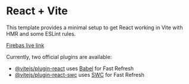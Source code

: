 # React + Vite

This template provides a minimal setup to get React working in Vite with HMR and some ESLint rules.

[Firebas live link](https://dragon-news-6acf2.web.app)

Currently, two official plugins are available:

- [@vitejs/plugin-react](https://github.com/vitejs/vite-plugin-react/blob/main/packages/plugin-react/README.md) uses [Babel](https://babeljs.io/) for Fast Refresh
- [@vitejs/plugin-react-swc](https://github.com/vitejs/vite-plugin-react-swc) uses [SWC](https://swc.rs/) for Fast Refresh
